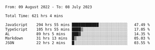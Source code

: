 
<!--START_SECTION:waka-->

```txt
From: 09 August 2022 - To: 08 July 2023

Total Time: 621 hrs 4 mins

JavaScript    294 hrs 55 mins ████████████░░░░░░░░░░░░░   47.49 %
TypeScript    105 hrs 55 mins ████▒░░░░░░░░░░░░░░░░░░░░   17.05 %
AL            89 hrs 5 mins   ███▓░░░░░░░░░░░░░░░░░░░░░   14.35 %
Markdown      31 hrs 13 mins  █▒░░░░░░░░░░░░░░░░░░░░░░░   05.03 %
JSON          22 hrs 2 mins   █░░░░░░░░░░░░░░░░░░░░░░░░   03.55 %
```

<!--END_SECTION:waka-->












